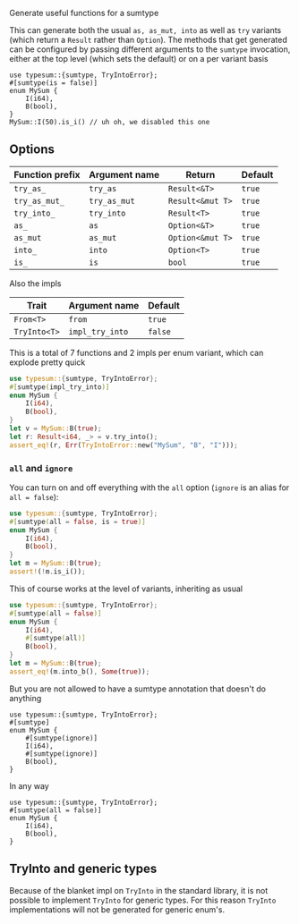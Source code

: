 Generate useful functions for a sumtype

This can generate both the usual `as, as_mut, into` as well as `try` variants
(which return a `Result` rather than `Option`). The methods that get generated
can be configured by passing different arguments to the `sumtype` invocation,
either at the top level (which sets the default) or on a per variant basis

```rust,compile_fail
use typesum::{sumtype, TryIntoError};
#[sumtype(is = false)]
enum MySum {
    I(i64),
    B(bool),
}
MySum::I(50).is_i() // uh oh, we disabled this one
```

## Options

| Function prefix | Argument name | Return           | Default |
| --------------- | ------------- | ---------------- | ------- |
| `try_as_`       | `try_as`      | `Result<&T>`     | `true`  |
| `try_as_mut_`   | `try_as_mut`  | `Result<&mut T>` | `true`  |
| `try_into_`     | `try_into`    | `Result<T>`      | `true`  |
| `as_`           | `as`          | `Option<&T>`     | `true`  |
| `as_mut`        | `as_mut`      | `Option<&mut T>` | `true`  |
| `into_`         | `into`        | `Option<T>`      | `true`  |
| `is_`           | `is`          | `bool`           | `true`  |

Also the impls

| Trait        | Argument name   | Default |
| ------------ | --------------- | ------- |
| `From<T>`    | `from`          | `true`  |
| `TryInto<T>` | `impl_try_into` | `false` |

This is a total of 7 functions and 2 impls per enum variant, which
can explode pretty quick

```rust
use typesum::{sumtype, TryIntoError};
#[sumtype(impl_try_into)]
enum MySum {
    I(i64),
    B(bool),
}
let v = MySum::B(true);
let r: Result<i64, _> = v.try_into();
assert_eq!(r, Err(TryIntoError::new("MySum", "B", "I")));

```

### `all` and `ignore`

You can turn on and off everything with the `all` option (`ignore` is an alias
for `all = false`):

```rust
use typesum::{sumtype, TryIntoError};
#[sumtype(all = false, is = true)]
enum MySum {
    I(i64),
    B(bool),
}
let m = MySum::B(true);
assert!(!m.is_i());
```

This of course works at the level of variants, inheriting as usual

```rust
use typesum::{sumtype, TryIntoError};
#[sumtype(all = false)]
enum MySum {
    I(i64),
    #[sumtype(all)]
    B(bool),
}
let m = MySum::B(true);
assert_eq!(m.into_b(), Some(true));
```

But you are not allowed to have a sumtype annotation that doesn't do anything

```rust,compile_fail
use typesum::{sumtype, TryIntoError};
#[sumtype]
enum MySum {
    #[sumtype(ignore)]
    I(i64),
    #[sumtype(ignore)]
    B(bool),
}
```

In any way

```rust,compile_fail
use typesum::{sumtype, TryIntoError};
#[sumtype(all = false)]
enum MySum {
    I(i64),
    B(bool),
}
```

## TryInto and generic types

Because of the blanket impl on `TryInto` in the standard library, it is not possible to
implement `TryInto` for generic types. For this reason `TryInto` implementations will not
be generated for generic enum's.
